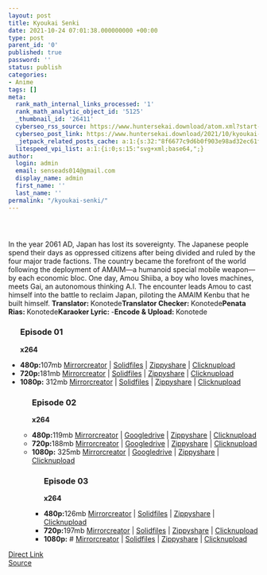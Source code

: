 ```yaml
---
layout: post
title: Kyoukai Senki
date: 2021-10-24 07:01:38.000000000 +00:00
type: post
parent_id: '0'
published: true
password: ''
status: publish
categories:
- Anime
tags: []
meta:
  rank_math_internal_links_processed: '1'
  rank_math_analytic_object_id: '5125'
  _thumbnail_id: '26411'
  cyberseo_rss_source: https://www.huntersekai.download/atom.xml?start-index=1
  cyberseo_post_link: https://www.huntersekai.download/2021/10/kyoukai-senki.html
  _jetpack_related_posts_cache: a:1:{s:32:"8f6677c9d6b0f903e98ad32ec61f8deb";a:2:{s:7:"expires";i:1657867708;s:7:"payload";a:3:{i:0;a:1:{s:2:"id";i:27023;}i:1;a:1:{s:2:"id";i:26702;}i:2;a:1:{s:2:"id";i:26631;}}}}
  litespeed_vpi_list: a:1:{i:0;s:15:"svg+xml;base64,";}
author:
  login: admin
  email: senseads014@gmail.com
  display_name: admin
  first_name: ''
  last_name: ''
permalink: "/kyoukai-senki/"
---
```

<p> <a class="popup" data-target="48466"></a>
<div class="separator" style="clear: both;"><a href="https://1.bp.blogspot.com/-jZwOtZVmC4w/YVtcU7toPOI/AAAAAAAACQg/Sn3xiI40QGwfPd4k4KnEv38Byjgyymh5gCLcBGAsYHQ/s0/116668.jpg" style="display: block; padding: 1em 0; text-align: center; "><img alt="" border="0" data-original-height="318" data-original-width="225" src="{{ site.baseurl }}/assets/2021/10/116668.jpg" /></a></div>
<p>In the year 2061 AD, Japan has lost its sovereignty. The Japanese people spend their days as oppressed citizens after being divided and ruled by the four major trade factions. The country became the forefront of the world following the deployment of AMAIM—a humanoid special mobile weapon—by each economic bloc. One day, Amou Shiiba, a boy who loves machines, meets Gai, an autonomous thinking A.I. The encounter leads Amou to cast himself into the battle to reclaim Japan, piloting the AMAIM Kenbu that he built himself. <a name="more"></a>
<pekerja><b>Translator: </b><span>Konotede</span><b>Translator Checker: </b><span>Konotede</span><b>Penata Rias: </b><span>Konotede</span><b>Karaoker Lyric: </b><span>-</span><b>Encode &amp; Upload: </b><span>Konotede</span></pekerja>
<div class="dl">
<ul />
<h3>Episode 01</h3>
<p><strong>x264</strong>
<li><b>480p:</b><span id="size">107mb</span> <a href="https://semawur.com/oTrG">Mirrorcreator</a> | <a href="https://semawur.com/aUgQpoMc">Solidfiles</a> | <a href="https://semawur.com/NzNTaimYjF1d">Zippyshare</a> | <a href="https://semawur.com/aUgQpoMc">Clicknupload</a></li>
<li><b>720p:</b><span id="size">181mb</span> <a href="https://semawur.com/XEAeLW6ZiNTl">Mirrorcreator</a> | <a href="https://semawur.com/b5xTjBScwZ">Solidfiles</a> | <a href="https://semawur.com/64oigacT1TlL">Zippyshare</a> | <a href="https://semawur.com/TQfQr">Clicknupload</a></li>
<li><b>1080p:</b> <span id="size">312mb</span> <a href="https://semawur.com/scvz5ZaT2">Mirrorcreator</a> | <a href="https://semawur.com/kLI8j7pr">Solidfiles</a> | <a href="https://semawur.com/rbPwuw">Zippyshare</a> | <a href="https://semawur.com/Arr3WLmC">Clicknupload</a></li>
<ul />
<h3>Episode 02</h3>
<p><strong>x264</strong>
<li><b>480p:</b><span id="size">119mb</span> <a href="https://cararegistrasi.com/PI7c9dpo0Y">Mirrorcreator</a> | <a href="https://cararegistrasi.com/aB1Ik">Googledrive</a> | <a href="https://cararegistrasi.com/VAFaf2FCtT">Zippyshare</a> | <a href="https://cararegistrasi.com/6stLM">Clicknupload</a></li>
<li><b>720p:</b><span id="size">188mb</span> <a href="https://cararegistrasi.com/uWEudUfn7Vj">Mirrorcreator</a> | <a href="https://cararegistrasi.com/DDSrTYbYktW">Googledrive</a> | <a href="https://cararegistrasi.com/qDya6Py2Tkp">Zippyshare</a> | <a href="https://cararegistrasi.com/yozO6">Clicknupload</a></li>
<li><b>1080p:</b> <span id="size">325mb</span> <a href="https://cararegistrasi.com/2y3PI4o9MG">Mirrorcreator</a> | <a href="#">Googledrive</a> | <a href="https://cararegistrasi.com/3qhP2mYMnO4">Zippyshare</a> | <a href="https://cararegistrasi.com/54BWYmMhMa">Clicknupload</a></li>
<ul />
<h3>Episode 03</h3>
<p><strong>x264</strong>
<li><b>480p:</b><span id="size">126mb</span> <a href="https://cararegistrasi.com/tX1ik">Mirrorcreator</a> | <a href="https://cararegistrasi.com/UO2PWelVgWKi">Solidfiles</a> | <a href="https://cararegistrasi.com/jZsW8Xkvk7f">Zippyshare</a> | <a href="https://cararegistrasi.com/AVGsXn">Clicknupload</a></li>
<li><b>720p:</b><span id="size">197mb</span> <a href="https://cararegistrasi.com/GlC7xuhRPl">Mirrorcreator</a> | <a href="https://cararegistrasi.com/oTRu1b">Solidfiles</a> | <a href="https://cararegistrasi.com/8J1p">Zippyshare</a> | <a href="https://cararegistrasi.com/bFgzk4KDlq">Clicknupload</a></li>
<li><b>1080p:</b> <span id="size">#</span> <a href="#">Mirrorcreator</a> | <a href="#">Solidfiles</a> | <a href="#">Zippyshare</a> | <a href="#">Clicknupload</a></li></div>
<link rel="stylesheet" href="https://cdnjs.cloudflare.com/ajax/libs/font-awesome/4.7.0/css/font-awesome.min.css" />
<div class="divbtn"> <a href="https://handymansurrender.com/fihup8buzv?key=94550f7ce39444073321dde3b8782f97" class="btn"><i class="fa fa-download"></i> Direct Link</a> <br /><a href="https://www.huntersekai.download/2021/10/kyoukai-senki.html">Source</a> </div>
